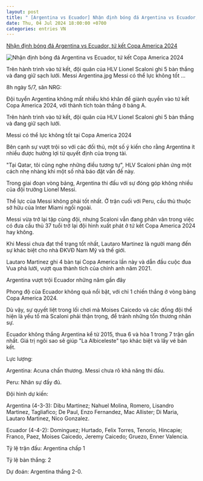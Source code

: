 ```yaml
---
layout: post
title: " [Argentina vs Ecuador] Nhận định bóng đá Argentina vs Ecuador, tứ kết Copa America 2024"
date: Thu, 04 Jul 2024 18:00:00 +0700
categories: entries VN
---
```

[Nhận định bóng đá Argentina vs Ecuador, tứ kết Copa America 2024](https://vietnamnet.vn/nhan-dinh-bong-da-argentina-vs-ecuador-tu-ket-copa-america-2024-2298457.html)

![Nhận định bóng đá Argentina vs Ecuador, tứ kết Copa America 2024](https://static-images.vnncdn.net/vps_images_publish/000001/000003/2024/7/4/nhan-dinh-bong-da-argentina-vs-ecuador-ban-linh-nha-vo-dich-2833.jpg?width=0&s=hudUzx-livS0Zor24vGTwA)

Trên hành trình vào tứ kết, đội quân của HLV Lionel Scaloni ghi 5 bàn thắng và đang giữ sạch lưới. Messi Argentina.jpg Messi có thể lực không tốt ...

8h ngày 5/7, sân NRG:

Đội tuyển Argentina không mất nhiều khó khăn để giành quyền vào tứ kết Copa America 2024, với thành tích toàn thắng ở bảng A.

Trên hành trình vào tứ kết, đội quân của HLV Lionel Scaloni ghi 5 bàn thắng và đang giữ sạch lưới.

Messi có thể lực không tốt tại Copa America 2024

Bên cạnh sự vượt trội so với các đối thủ, một số ý kiến cho rằng Argentina ít nhiều được hưởng lợi từ quyết định của trọng tài.

"Tại Qatar, tôi cũng nghe những điều tương tự", HLV Scaloni phản ứng một cách nhẹ nhàng khi một số nhà báo đặt vấn đề này.

Trong giai đoạn vòng bảng, Argentina thi đấu với sự đóng góp không nhiều của đội trưởng Lionel Messi.

Thể lực của Messi không phải tốt nhất. Ở trận cuối với Peru, cầu thủ thuộc sở hữu của Inter Miami ngồi ngoài.

Messi vừa trở lại tập cùng đội, nhưng Scaloni vẫn đang phân vân trong việc có đưa cầu thủ 37 tuổi trở lại đội hình xuất phát ở tứ kết Copa America 2024 hay không.

Khi Messi chưa đạt thể trạng tốt nhất, Lautaro Martinez là người mang đến sự khác biệt cho nhà ĐKVĐ Nam Mỹ và thế giới.

Lautaro Martinez ghi 4 bàn tại Copa America lần này và dẫn đầu cuộc đua Vua phá lưới, vượt qua thành tích của chính anh năm 2021.

Argentina vượt trội Ecuador những năm gần đây

Phong độ của Ecuador không quá nổi bật, với chỉ 1 chiến thắng ở vòng bảng Copa America 2024.

Dù vậy, sự quyết liệt trong lối chơi mà Moises Caicedo và các đồng đội thể hiện là yếu tố mà Scaloni phải thận trọng, để tránh những tổn thương nhân sự.

Ecuador không thắng Argentina kể từ 2015, thua 6 và hòa 1 trong 7 trận gần nhất. Giá trị ngôi sao sẽ giúp "La Albiceleste" tạo khác biệt và lấy vé bán kết.

Lực lượng:

Argentina: Acuna chấn thương. Messi chưa rõ khả năng thi đấu.

Peru: Nhân sự đầy đủ.

Đội hình dự kiến:

Argentina (4-3-3): Dibu Martinez; Nahuel Molina, Romero, Lisandro Martinez, Tagliafico; De Paul, Enzo Fernandez, Mac Allister; Di Maria, Lautaro Martinez, Nico Gonzalez.

Ecuador (4-4-2): Dominguez; Hurtado, Felix Torres, Tenorio, Hincapie; Franco, Paez, Moises Caicedo, Jeremy Caicedo; Gruezo, Enner Valencia.

Tỷ lệ trận đấu: Argentina chấp 1

Tỷ lệ bàn thắng: 2

Dự đoán: Argentina thắng 2-0.

